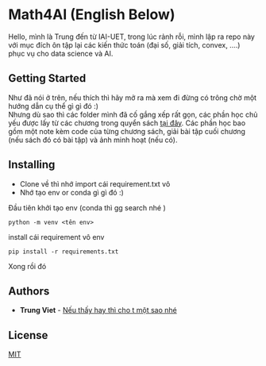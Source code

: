 # Math4AI (English Below)

Hello, mình là Trung đến từ IAI-UET, trong lúc rảnh rỗi, mình lập ra repo này với mục đích ôn tập lại các kiến thức toán (đại số, giải tích, convex, ....) phục vụ cho data science và AI. 

## Getting Started

Như đã nói ở trên, nếu thích thì hãy mở ra mà xem đi đừng có trông chờ một hướng dẫn cụ thể gì gì đó :) </br>
Nhưng dù sao thì các folder mình đã cố gắng xếp rất gọn, các phần học chủ yếu được lấy từ các chương trong quyển sách [tại đây](Resource). Các phần học bao gồm một note kèm code của từng chương sách, giải bài tập cuối chương (nếu sách đó có bài tập) và ảnh minh hoạt (nếu có). 


## Installing

- Clone về thì nhớ import cái requirement.txt vô
- Nhớ tạo  env or conda gì gì đó :) 


Đầu tiên khởi tạo env (conda thì gg search nhé )

    python -m venv <tên env>

install cái requirement vô env 

    pip install -r requirements.txt 

Xong rồi đó 
## Authors

  - **Trung Viet** - 
    [Nếu thấy hay thì cho t một sao nhé](https://github.com/trungviet17)


## License
[MIT](LICENSE)




